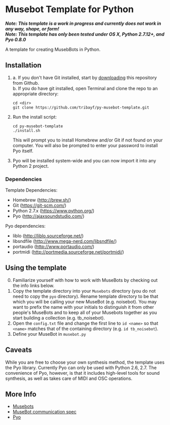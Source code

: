 # Musebot Template for Python

_**Note: This template is a work in progress and currently does not work in any way, shape, or form!**_  
_**Note: This template has only been tested under OS X, Python 2.7.12+, and Pyo 0.8.0**_

A template for creating MusebBots in Python.

## Installation

1.  a. If you don't have Git installed, start by [downloading](https://github.com/tribayf/py-musebot-template/archive/master.zip) this repository from Github.  
    b. If you do have git installed, open Terminal and clone the repo to an appropriate directory:

    ```
    cd <dir>
    git clone https://github.com/tribayf/py-musebot-template.git
    ```

2. Run the install script:

    ```
    cd py-musebot-template
    ./install.sh
    ```

    This will prompt you to install Homebrew and/or Git if not found on your computer. You will also be prompted to enter your password to install Pyo itself.

3. Pyo will be installed system-wide and you can now import it into any Python 2 project.

### Dependencies

Template Dependencies:
- Homebrew (http://brew.sh/)
- Git (https://git-scm.com/)
- Python 2.7.x (https://www.python.org/)
- Pyo (http://ajaxsoundstudio.com/)

Pyo dependencies:
- liblo (http://liblo.sourceforge.net/)
- libsndfile (http://www.mega-nerd.com/libsndfile/)
- portaudio (http://www.portaudio.com/)
- portmidi (http://portmedia.sourceforge.net/portmidi/)

## Using the template

0. Familiarize yourself with how to work with MuseBots by checking out the info links below.
1. Copy the template directory into your `Musebots` directory (you do not need to copy the `pyo` directory). Rename template directory to be that which you will be calling your new MuseBot (e.g. noisebot). You may want to prefix the name with your initials to distinguish it from other people's MuseBots and to keep all of your Musebots together as you start building a collection (e.g. tb_noisebot).
2. Open the `config.txt` file and change the first line to `id <name>` so that `<name>` matches that of the containing directory (e.g. `id tb_noisebot`).
3. Define your MuseBot in `musebot.py`

## Caveats

While you are free to choose your own synthesis method, the template uses the Pyo library. Currently Pyo can only be used with Python 2.6, 2.7. The convenience of Pyo, however, is that it includes high-level tools for sound synthesis, as well as takes care of MIDI and OSC operations.

## More Info

- [Musebots](http://musicalmetacreation.org/musebots/)
- [MuseBot communication spec](https://docs.google.com/document/d/1UtdLYsOErzXKNFxrM7utHeFXgPNcC_w40lTtUxtCYO8)
- [Pyo](http://ajaxsoundstudio.com/software/pyo/)
